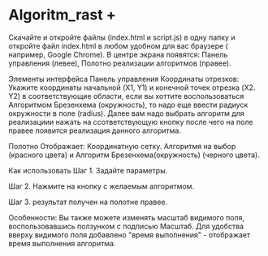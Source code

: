 # Algoritm_rast +
Скачайте и откройте файлы (index.html и script.js) в одну папку и откройте файл index.html в любом удобном для вас браузере ( например, Google Chrome). В центре экрана появятся: Панель управления (левее), Полотно реализации алгоритмов (правее).

  Элементы интерфейса Панель управления  Координаты отрезков: Укажите координаты начальной (X1, Y1) и конечной точек отрезка (X2. Y2) в соответствующие области, если вы хоттите воспользоваться Алгоритмом Брезенхема (окружность), то надо еще ввести радиуск окружности в поле (radius). Далее вам надо выбрать алгоритм для реализациии нажать на ссответствующую кнопку после чего на поле правее появится реализация данного алгоритма.

Полотно Отображает: Координатную сетку. Алгоритмя на выбор (красного цвета) и Алгоритм Брезенхема(окружность) (черного цвета).

Как использовать
Шаг 1. Задайте параметры.

Шаг 2. Нажмите на кнопку с желаемым алгоритмом.

Шаг 3. результат получен на полотне правее.

Особенности: Вы также можете изменять масштаб видимого поля, воспользовавшись ползунком с подписью Масштаб. Для удобства вверху видимого поля добавлено "время выполнения" - отображает время выполнения алгоритма.
